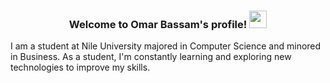 <h3 align="center">
  Welcome to Omar Bassam's profile!
  <img src="https://media.giphy.com/media/hvRJCLFzcasrR4ia7z/giphy.gif" width="28">
</h3>

I am a student at Nile University majored in Computer Science and minored in Business.
As a student, I'm constantly learning and exploring new technologies to improve my skills.
